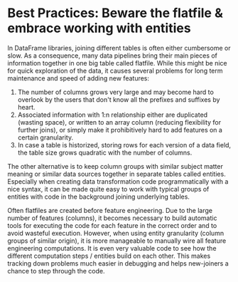 # Best Practices: Beware the flatfile & embrace working with entities

In DataFrame libraries, joining different tables is often either cumbersome or slow. As a consequence, many data
pipelines bring their main pieces of information together in one big table called flatfile. While this might be nice
for quick exploration of the data, it causes several problems for long term maintenance and speed of adding new
features:
1. The number of columns grows very large and may become hard to overlook by the users that don't know all the prefixes
    and suffixes by heart.
2. Associated information with 1:n relationship either are duplicated (wasting space),
    or written to an array column (reducing flexibility for further joins), or simply make
    it prohibitively hard to add features on a certain granularity.
3. In case a table is historized, storing rows for each version of a data field, the table size grows quadratic with
    the number of columns.

The other alternative is to keep column groups with similar subject matter meaning or similar data sources together in
separate tables called entities. Especially when creating data transformation code programmatically with a nice syntax,
it can be made quite easy to work with typical groups of entities with code in the background joining underlying tables.

Often flatfiles are created before feature engineering. Due to the large number of features (columns), it becomes
necessary to build automatic tools for executing the code for each feature in the correct order and to avoid wasteful
execution. However, when using entity granularity (column groups of similar origin), it is more manageable to manually
wire all feature engineering computations. It is even very valuable code to see how the different computation steps /
entities build on each other. This makes tracking down problems much easier in debugging and helps new-joiners a chance
to step through the code.

